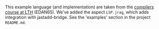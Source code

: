 This example language (and implementation) are taken from the [compilers course at LTH](https://fileadmin.cs.lth.se/cs/Education/EDAN65/2023/web/WeekByWeek.html) (EDAN65). We've added the aspect `LSP.jrag`, which adds integration with jastadd-bridge. See the 'examples' section in the project `README.md`.
